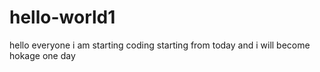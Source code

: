 # hello-world1
hello everyone i am starting coding starting from today and i will become hokage one day
